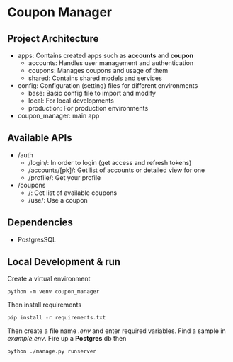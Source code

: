 # Coupon Manager

## Project Architecture
* apps: Contains created apps such as **accounts** and **coupon**
  * accounts: Handles user management and authentication
  * coupons: Manages coupons and usage of them
  * shared: Contains shared models and services
* config: Configuration (setting) files for different environments
  * base: Basic config file to import and modify
  * local: For local developments
  * production: For production environments
* coupon_manager: main app

## Available APIs
* /auth
  * /login/: In order to login (get access and refresh tokens)
  * /accounts/[pk]/: Get list of accounts or detailed view for one
  * /profile/: Get your profile
* /coupons
  * /: Get list of available coupons
  * /use/: Use a coupon

## Dependencies
* PostgresSQL

## Local Development & run

Create a virtual environment
```shell
python -m venv coupon_manager
```
Then install requirements
```shell
pip install -r requirements.txt
```
Then create a file name _.env_ and enter required variables. Find a sample in _example.env_.
Fire up a **Postgres** db then
```shell
python ./manage.py runserver
```